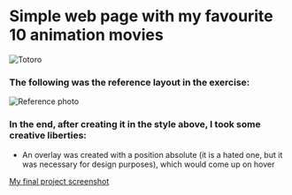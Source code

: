 # Simple web page with my favourite 10 animation movies

![Totoro](https://media.giphy.com/media/rR2AWZ3ip77r2/giphy.gif)

### The following was the reference layout in the exercise:

![Reference photo](https://raw.githubusercontent.com/becodeorg/BXL-Johnson-7/main/2.The-Hill/Frontend-101/Frontend-JS-101/Projects/1.Collection/collection_desktop.png?token=GHSAT0AAAAAABQHBHLYQZ7FY3NJUTKISOZ2YQY7Q4A)

### In the end, after creating it in the style above, I took some creative liberties:

- An overlay was created with a position absolute (it is a hated one, but it was necessary for design purposes), which would come up on hover 

[My final project screenshot](https://i.postimg.cc/BvNBGDFL/Screenshot-2022-02-10-at-09-43-15.png)


